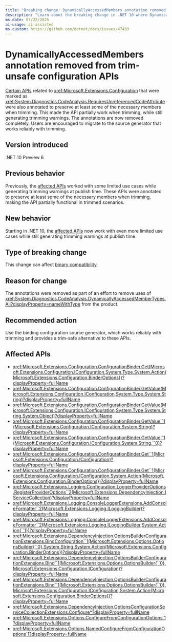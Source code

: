 ```yaml
---
title: "Breaking change: DynamicallyAccessedMembers annotation removed from trim-unsafe configuration APIs"
description: "Learn about the breaking change in .NET 10 where DynamicallyAccessedMembers annotations were removed from trim-unsafe Microsoft.Extensions.Configuration APIs."
ms.date: 07/22/2025
ai-usage: ai-assisted
ms.custom: https://github.com/dotnet/docs/issues/47433
---
```


# DynamicallyAccessedMembers annotation removed from trim-unsafe configuration APIs

[Certain APIs](#affected-apis) related to <xref:Microsoft.Extensions.Configuration> that were marked as <xref:System.Diagnostics.CodeAnalysis.RequiresUnreferencedCodeAttribute> were also annotated to preserve at least some of the necessary members when trimming. This made the API partially work when trimming, while still generating trimming warnings. The annotations are now removed completely. Users are encouraged to migrate to the source generator that works reliably with trimming.

## Version introduced

.NET 10 Preview 6

## Previous behavior

Previously, the [affected APIs](#affected-apis) worked with some limited use cases while generating trimming warnings at publish time. These APIs were annotated to preserve at least some of the necessary members when trimming, making the API partially functional in trimmed scenarios.

## New behavior

Starting in .NET 10, the [affected APIs](#affected-apis) now work with even more limited use cases while still generating trimming warnings at publish time.

## Type of breaking change

This change can affect [binary compatibility](../../categories.md#binary-compatibility).

## Reason for change

The annotations were removed as part of an effort to remove uses of <xref:System.Diagnostics.CodeAnalysis.DynamicallyAccessedMemberTypes.All?displayProperty=nameWithType> from the product.

## Recommended action

Use the binding configuration source generator, which works reliably with trimming and provides a trim-safe alternative to these APIs.

## Affected APIs

- <xref:Microsoft.Extensions.Configuration.ConfigurationBinder.Get(Microsoft.Extensions.Configuration.IConfiguration,System.Type,System.Action{Microsoft.Extensions.Configuration.BinderOptions})?displayProperty=fullName>
- <xref:Microsoft.Extensions.Configuration.ConfigurationBinder.GetValue(Microsoft.Extensions.Configuration.IConfiguration,System.Type,System.String)?displayProperty=fullName>
- <xref:Microsoft.Extensions.Configuration.ConfigurationBinder.GetValue(Microsoft.Extensions.Configuration.IConfiguration,System.Type,System.String,System.Object)?displayProperty=fullName>
- <xref:Microsoft.Extensions.Configuration.ConfigurationBinder.GetValue``1(Microsoft.Extensions.Configuration.IConfiguration,System.String)?displayProperty=fullName>
- <xref:Microsoft.Extensions.Configuration.ConfigurationBinder.GetValue``1(Microsoft.Extensions.Configuration.IConfiguration,System.String,``0)?displayProperty=fullName>
- <xref:Microsoft.Extensions.Configuration.ConfigurationBinder.Get``1(Microsoft.Extensions.Configuration.IConfiguration)?displayProperty=fullName>
- <xref:Microsoft.Extensions.Configuration.ConfigurationBinder.Get``1(Microsoft.Extensions.Configuration.IConfiguration,System.Action{Microsoft.Extensions.Configuration.BinderOptions})?displayProperty=fullName>
- <xref:Microsoft.Extensions.Logging.Configuration.LoggerProviderOptions.RegisterProviderOptions``2(Microsoft.Extensions.DependencyInjection.IServiceCollection)?displayProperty=fullName>
- <xref:Microsoft.Extensions.Logging.ConsoleLoggerExtensions.AddConsoleFormatter``2(Microsoft.Extensions.Logging.ILoggingBuilder)?displayProperty=fullName>
- <xref:Microsoft.Extensions.Logging.ConsoleLoggerExtensions.AddConsoleFormatter``2(Microsoft.Extensions.Logging.ILoggingBuilder,System.Action{``1})?displayProperty=fullName>
- <xref:Microsoft.Extensions.DependencyInjection.OptionsBuilderConfigurationExtensions.BindConfiguration``1(Microsoft.Extensions.Options.OptionsBuilder{``0},System.String,System.Action{Microsoft.Extensions.Configuration.BinderOptions})?displayProperty=fullName>
- <xref:Microsoft.Extensions.DependencyInjection.OptionsBuilderConfigurationExtensions.Bind``1(Microsoft.Extensions.Options.OptionsBuilder{``0},Microsoft.Extensions.Configuration.IConfiguration)?displayProperty=fullName>
- <xref:Microsoft.Extensions.DependencyInjection.OptionsBuilderConfigurationExtensions.Bind``1(Microsoft.Extensions.Options.OptionsBuilder{``0},Microsoft.Extensions.Configuration.IConfiguration,System.Action{Microsoft.Extensions.Configuration.BinderOptions})?displayProperty=fullName>
- <xref:Microsoft.Extensions.DependencyInjection.OptionsConfigurationServiceCollectionExtensions.Configure*?displayProperty=fullName>
- <xref:Microsoft.Extensions.Options.ConfigureFromConfigurationOptions`1?displayProperty=fullName>
- <xref:Microsoft.Extensions.Options.NamedConfigureFromConfigurationOptions`1?displayProperty=fullName>
